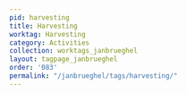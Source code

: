 ```yaml
---
pid: harvesting
title: Harvesting
worktag: Harvesting
category: Activities
collection: worktags_janbrueghel
layout: tagpage_janbrueghel
order: '083'
permalink: "/janbrueghel/tags/harvesting/"
---
```

